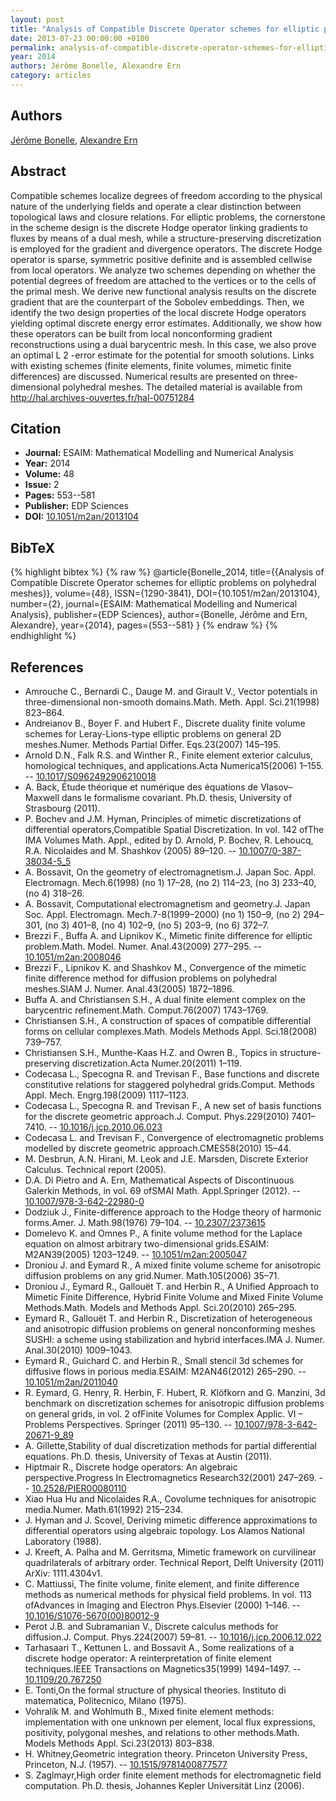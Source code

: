 ```yaml
---
layout: post
title: "Analysis of Compatible Discrete Operator schemes for elliptic problems on polyhedral meshes"
date: 2013-07-23 00:00:00 +0100
permalink: analysis-of-compatible-discrete-operator-schemes-for-elliptic-problems-on-polyhedral-meshes
year: 2014
authors: Jérôme Bonelle, Alexandre Ern
category: articles
---
```

 
## Authors
[Jérôme Bonelle](authors/jerome-bonelle), [Alexandre Ern](authors/alexandre-ern)
 
## Abstract
Compatible schemes localize degrees of freedom according to the physical nature of the underlying fields and operate a clear distinction between topological laws and closure relations. For elliptic problems, the cornerstone in the scheme design is the discrete Hodge operator linking gradients to fluxes by means of a dual mesh, while a structure-preserving discretization is employed for the gradient and divergence operators. The discrete Hodge operator is sparse, symmetric positive definite and is assembled cellwise from local operators. We analyze two schemes depending on whether the potential degrees of freedom are attached to the vertices or to the cells of the primal mesh. We derive new functional analysis results on the discrete gradient that are the counterpart of the Sobolev embeddings. Then, we identify the two design properties of the local discrete Hodge operators yielding optimal discrete energy error estimates. Additionally, we show how these operators can be built from local nonconforming gradient reconstructions using a dual barycentric mesh. In this case, we also prove an optimal L 2 -error estimate for the potential for smooth solutions. Links with existing schemes (finite elements, finite volumes, mimetic finite differences) are discussed. Numerical results are presented on three-dimensional polyhedral meshes. The detailed material is available from http://hal.archives-ouvertes.fr/hal-00751284
 
## Citation
- **Journal:** ESAIM: Mathematical Modelling and Numerical Analysis
- **Year:** 2014
- **Volume:** 48
- **Issue:** 2
- **Pages:** 553--581
- **Publisher:** EDP Sciences
- **DOI:** [10.1051/m2an/2013104](https://doi.org/10.1051/m2an/2013104)
 
## BibTeX
{% highlight bibtex %}
{% raw %}
@article{Bonelle_2014,
  title={{Analysis of Compatible Discrete Operator schemes for elliptic problems on polyhedral meshes}},
  volume={48},
  ISSN={1290-3841},
  DOI={10.1051/m2an/2013104},
  number={2},
  journal={ESAIM: Mathematical Modelling and Numerical Analysis},
  publisher={EDP Sciences},
  author={Bonelle, Jérôme and Ern, Alexandre},
  year={2014},
  pages={553--581}
}
{% endraw %}
{% endhighlight %}
 
## References
- Amrouche C., Bernardi C., Dauge M. and Girault V., Vector potentials in three-dimensional non-smooth domains.Math. Meth. Appl. Sci.21(1998) 823–864.
- Andreianov B., Boyer F. and Hubert F., Discrete duality finite volume schemes for Leray-Lions-type elliptic problems on general 2D meshes.Numer. Methods Partial Differ. Eqs.23(2007) 145–195.
- Arnold D.N., Falk R.S. and Winther R., Finite element exterior calculus, homological techniques, and applications.Acta Numerica15(2006) 1–155. -- [10.1017/S0962492906210018](https://doi.org/10.1017/S0962492906210018)
- A. Back, Étude théorique et numérique des équations de Vlasov–Maxwell dans le formalisme covariant. Ph.D. thesis, University of Strasbourg (2011).
- P. Bochev and J.M. Hyman, Principles of mimetic discretizations of differential operators,Compatible Spatial Discretization. In vol. 142 ofThe IMA Volumes Math. Appl., edited by D. Arnold, P. Bochev, R. Lehoucq, R.A. Nicolaides and M. Shashkov (2005) 89–120. -- [10.1007/0-387-38034-5_5](https://doi.org/10.1007/0-387-38034-5_5)
- A. Bossavit, On the geometry of electromagnetism.J. Japan Soc. Appl. Electromagn. Mech.6(1998) (no 1) 17–28, (no 2) 114–23, (no 3) 233–40, (no 4) 318–26.
- A. Bossavit, Computational electromagnetism and geometry.J. Japan Soc. Appl. Electromagn. Mech.7-8(1999–2000) (no 1) 150–9, (no 2) 294–301, (no 3) 401–8, (no 4) 102–9, (no 5) 203–9, (no 6) 372–7.
- Brezzi F., Buffa A. and Lipnikov K., Mimetic finite difference for elliptic problem.Math. Model. Numer. Anal.43(2009) 277–295. -- [10.1051/m2an:2008046](https://doi.org/10.1051/m2an:2008046)
- Brezzi F., Lipnikov K. and Shashkov M., Convergence of the mimetic finite difference method for diffusion problems on polyhedral meshes.SIAM J. Numer. Anal.43(2005) 1872–1896.
- Buffa A. and Christiansen S.H., A dual finite element complex on the barycentric refinement.Math. Comput.76(2007) 1743–1769.
- Christiansen S.H., A construction of spaces of compatible differential forms on cellular complexes.Math. Models Methods Appl. Sci.18(2008) 739–757.
- Christiansen S.H., Munthe-Kaas H.Z. and Owren B., Topics in structure-preserving discretization.Acta Numer.20(2011) 1–119.
- Codecasa L., Specogna R. and Trevisan F., Base functions and discrete constitutive relations for staggered polyhedral grids.Comput. Methods Appl. Mech. Engrg.198(2009) 1117–1123.
- Codecasa L., Specogna R. and Trevisan F., A new set of basis functions for the discrete geometric approach.J. Comput. Phys.229(2010) 7401–7410. -- [10.1016/j.jcp.2010.06.023](https://doi.org/10.1016/j.jcp.2010.06.023)
- Codecasa L. and Trevisan F., Convergence of electromagnetic problems modelled by discrete geometric approach.CMES58(2010) 15–44.
- M. Desbrun, A.N. Hirani, M. Leok and J.E. Marsden, Discrete Exterior Calculus. Technical report (2005).
- D.A. Di Pietro and A. Ern, Mathematical Aspects of Discontinuous Galerkin Methods, in vol. 69 ofSMAI Math. Appl.Springer (2012). -- [10.1007/978-3-642-22980-0](https://doi.org/10.1007/978-3-642-22980-0)
- Dodziuk J., Finite-difference approach to the Hodge theory of harmonic forms.Amer. J. Math.98(1976) 79–104. -- [10.2307/2373615](https://doi.org/10.2307/2373615)
- Domelevo K. and Omnes P., A finite volume method for the Laplace equation on almost arbitrary two-dimensional grids.ESAIM: M2AN39(2005) 1203–1249. -- [10.1051/m2an:2005047](https://doi.org/10.1051/m2an:2005047)
- Droniou J. and Eymard R., A mixed finite volume scheme for anisotropic diffusion problems on any grid.Numer. Math.105(2006) 35–71.
- Droniou J., Eymard R., Gallouët T. and Herbin R., A Unified Approach to Mimetic Finite Difference, Hybrid Finite Volume and Mixed Finite Volume Methods.Math. Models and Methods Appl. Sci.20(2010) 265–295.
- Eymard R., Gallouët T. and Herbin R., Discretization of heterogeneous and anisotropic diffusion problems on general nonconforming meshes SUSHI: a scheme using stabilization and hybrid interfaces.IMA J. Numer. Anal.30(2010) 1009–1043.
- Eymard R., Guichard C. and Herbin R., Small stencil 3d schemes for diffusive flows in porious media.ESAIM: M2AN46(2012) 265–290. -- [10.1051/m2an/2011040](https://doi.org/10.1051/m2an/2011040)
- R. Eymard, G. Henry, R. Herbin, F. Hubert, R. Klöfkorn and G. Manzini, 3d benchmark on discretization schemes for anisotropic diffusion problems on general grids, in vol. 2 ofFinite Volumes for Complex Applic. VI – Problems Perspectives. Springer (2011) 95–130. -- [10.1007/978-3-642-20671-9_89](https://doi.org/10.1007/978-3-642-20671-9_89)
- A. Gillette,Stability of dual discretization methods for partial differential equations. Ph.D. thesis, University of Texas at Austin (2011).
- Hiptmair R., Discrete hodge operators: An algebraic perspective.Progress In Electromagnetics Research32(2001) 247–269. -- [10.2528/PIER00080110](https://doi.org/10.2528/PIER00080110)
- Xiao Hua Hu and Nicolaides R.A., Covolume techniques for anisotropic media.Numer. Math.61(1992) 215–234.
- J. Hyman and J. Scovel, Deriving mimetic difference approximations to differential operators using algebraic topology. Los Alamos National Laboratory (1988).
- J. Kreeft, A. Palha and M. Gerritsma, Mimetic framework on curvilinear quadrilaterals of arbitrary order. Technical Report, Delft University (2011) ArXiv: 1111.4304v1.
- C. Mattiussi, The finite volume, finite element, and finite difference methods as numerical methods for physical field problems. In vol. 113 ofAdvances in Imaging and Electron Phys.Elsevier (2000) 1–146. -- [10.1016/S1076-5670(00)80012-9](https://doi.org/10.1016/S1076-5670(00)80012-9)
- Perot J.B. and Subramanian V., Discrete calculus methods for diffusion.J. Comput. Phys.224(2007) 59–81. -- [10.1016/j.jcp.2006.12.022](https://doi.org/10.1016/j.jcp.2006.12.022)
- Tarhasaari T., Kettunen L. and Bossavit A., Some realizations of a discrete hodge operator: A reinterpretation of finite element techniques.IEEE Transactions on Magnetics35(1999) 1494–1497. -- [10.1109/20.767250](https://doi.org/10.1109/20.767250)
- E. Tonti,On the formal structure of physical theories. Instituto di matematica, Politecnico, Milano (1975).
- Vohralík M. and Wohlmuth B., Mixed finite element methods: implementation with one unknown per element, local flux expressions, positivity, polygonal meshes, and relations to other methods.Math. Models Methods Appl. Sci.23(2013) 803–838.
- H. Whitney,Geometric integration theory. Princeton University Press, Princeton, N.J. (1957). -- [10.1515/9781400877577](https://doi.org/10.1515/9781400877577)
- S. Zaglmayr,High order finite element methods for electromagnetic field computation. Ph.D. thesis, Johannes Kepler Universität Linz (2006).

